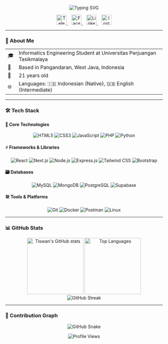 <p align="center">
  <img src="https://readme-typing-svg.demolab.com?font=Fira+Code&weight=600&size=26&duration=3000&pause=1000&color=4F8CC9&center=true&vCenter=true&width=435&lines=Hi+there+%F0%9F%91%8B;I'm+Tiswan;Fullstack+Developer" alt="Typing SVG" />
</p>

<div align="center">
  <a href="https://t.me/wannz">
    <img height="32" src="https://cdn.jsdelivr.net/gh/devicons/devicon/icons/telegram/telegram-original.svg" alt="Telegram" />
  </a>&nbsp;&nbsp;
  <a href="https://facebook.com/tiswanexc">
    <img height="32" src="https://cdn.jsdelivr.net/gh/devicons/devicon/icons/facebook/facebook-original.svg" alt="Facebook" />
  </a>&nbsp;&nbsp;
  <a href="https://www.linkedin.com/mwlite/in/tiswann">
    <img height="32" src="https://cdn.jsdelivr.net/gh/devicons/devicon/icons/linkedin/linkedin-original.svg" alt="LinkedIn" />
  </a>&nbsp;&nbsp;
  <a href="https://instagram.com/code.wannn">
    <img height="32" src="https://cdn.jsdelivr.net/gh/devicons/devicon/icons/instagram/instagram-original.svg" alt="Instagram" />
  </a>
</div>

---

### 🚀 About Me

<div align="center">
  <table>
    <tr>
      <td>🎓</td>
      <td>Informatics Engineering Student at Universitas Perjuangan Tasikmalaya</td>
    </tr>
    <tr>
      <td>📍</td>
      <td>Based in Pangandaran, West Java, Indonesia</td>
    </tr>
    <tr>
      <td>🎂</td>
      <td>21 years old</td>
    </tr>
    <tr>
      <td>🌐</td>
      <td>Languages: 🇮🇩 Indonesian (Native), 🇬🇧 English (Intermediate)</td>
    </tr>
  </table>
</div>

---

### 🛠️ Tech Stack

#### 🔧 Core Technologies

<div align="center">
  <img src="https://img.shields.io/badge/HTML5-E34F26?style=for-the-badge&logo=html5&logoColor=white" alt="HTML5" />
  <img src="https://img.shields.io/badge/CSS3-1572B6?style=for-the-badge&logo=css3&logoColor=white" alt="CSS3" />
  <img src="https://img.shields.io/badge/JavaScript-323330?style=for-the-badge&logo=javascript&logoColor=F7DF1E" alt="JavaScript" />
  <img src="https://img.shields.io/badge/PHP-777BB4?style=for-the-badge&logo=php&logoColor=white" alt="PHP" />
  <img src="https://img.shields.io/badge/Python-3776AB?style=for-the-badge&logo=python&logoColor=white" alt="Python" />
</div>

#### ⚡ Frameworks & Libraries

<div align="center">
  <img src="https://img.shields.io/badge/React-20232A?style=for-the-badge&logo=react&logoColor=61DAFB" alt="React" />
  <img src="https://img.shields.io/badge/Next.js-000000?style=for-the-badge&logo=nextdotjs&logoColor=white" alt="Next.js" />
  <img src="https://img.shields.io/badge/Node.js-339933?style=for-the-badge&logo=nodedotjs&logoColor=white" alt="Node.js" />
  <img src="https://img.shields.io/badge/Express.js-000000?style=for-the-badge&logo=express&logoColor=white" alt="Express.js" />
  <img src="https://img.shields.io/badge/Tailwind_CSS-38B2AC?style=for-the-badge&logo=tailwind-css&logoColor=white" alt="Tailwind CSS" />
  <img src="https://img.shields.io/badge/Bootstrap-563D7C?style=for-the-badge&logo=bootstrap&logoColor=white" alt="Bootstrap" />
</div>

#### 🗃️ Databases

<div align="center">
  <img src="https://img.shields.io/badge/MySQL-005C84?style=for-the-badge&logo=mysql&logoColor=white" alt="MySQL" />
  <img src="https://img.shields.io/badge/MongoDB-4EA94B?style=for-the-badge&logo=mongodb&logoColor=white" alt="MongoDB" />
  <img src="https://img.shields.io/badge/PostgreSQL-316192?style=for-the-badge&logo=postgresql&logoColor=white" alt="PostgreSQL" />
  <img src="https://img.shields.io/badge/Supabase-3ECF8E?style=for-the-badge&logo=supabase&logoColor=white" alt="Supabase" />
</div>

#### 🛠️ Tools & Platforms

<div align="center">
  <img src="https://img.shields.io/badge/GIT-E44C30?style=for-the-badge&logo=git&logoColor=white" alt="Git" />
  <img src="https://img.shields.io/badge/Docker-2CA5E0?style=for-the-badge&logo=docker&logoColor=white" alt="Docker" />
  <img src="https://img.shields.io/badge/Postman-FF6C37?style=for-the-badge&logo=Postman&logoColor=white" alt="Postman" />
  <img src="https://img.shields.io/badge/Linux-FCC624?style=for-the-badge&logo=linux&logoColor=black" alt="Linux" />
</div>

---

### 📊 GitHub Stats

<div align="center">
  <img height="180em" src="https://github-readme-stats.vercel.app/api?username=tiswan14&show_icons=true&theme=radical&include_all_commits=true&count_private=true" alt="Tiswan's GitHub stats" />
  <img height="180em" src="https://github-readme-stats.vercel.app/api/top-langs/?username=tiswan14&layout=compact&langs_count=8&theme=radical" alt="Top Languages" />
</div>

<div align="center">
  <img src="https://github-readme-streak-stats.herokuapp.com/?user=tiswan14&theme=radical" alt="GitHub Streak" />
</div>

---

### 🎨 Contribution Graph

<div align="center">
  <img src="https://raw.githubusercontent.com/tiswan14/tiswan14/output/github-contribution-grid-snake.svg" alt="GitHub Snake" />
</div>

<p align="center">
  <img src="https://komarev.com/ghpvc/?username=tiswan14&label=Profile%20views&color=0e75b6&style=flat" alt="Profile Views" />
</p>
